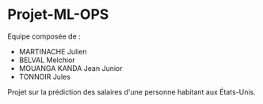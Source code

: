# Projet-ML-OPS

Equipe composée de : 

- MARTINACHE Julien
- BELVAL Melchior
- MOUANGA KANDA Jean Junior
- TONNOIR Jules


Projet sur la prédiction des salaires d'une personne habitant aux États-Unis.
